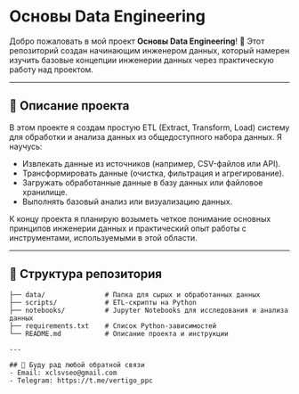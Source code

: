 # Основы Data Engineering

Добро пожаловать в мой проект **Основы Data Engineering**! 🚀 Этот репозиторий создан начинающим инженером данных, который намерен изучить базовые концепции инженерии данных через практическую работу над проектом.

---

## 📖 Описание проекта

В этом проекте я создам простую ETL (Extract, Transform, Load) систему для обработки и анализа данных из общедоступного набора данных. Я научусь:

- Извлекать данные из источников (например, CSV-файлов или API).
- Трансформировать данные (очистка, фильтрация и агрегирование).
- Загружать обработанные данные в базу данных или файловое хранилище.
- Выполнять базовый анализ или визуализацию данных.

К концу проекта я планирую возыметь четкое понимание основных принципов инженерии данных и практический опыт работы с инструментами, используемыми в этой области.

---

## 📂 Структура репозитория

```plaintext
├── data/               # Папка для сырых и обработанных данных
├── scripts/            # ETL-скрипты на Python
├── notebooks/          # Jupyter Notebooks для исследования и анализа данных
├── requirements.txt    # Список Python-зависимостей
└── README.md           # Описание проекта и инструкции

---

## 💬 Буду рад любой обратной связи
- Email: xclsvseo@gmail.com
- Telegram: https://t.me/vertigo_ppc
